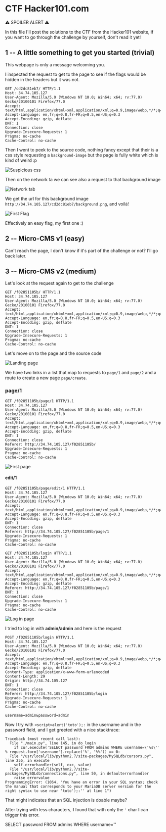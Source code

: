 # CTF Hacker101.com

⚠️ SPOILER ALERT ⚠️

In this file I'll post the solutions to the CTF from the Hacker101 website, if you want to go through the challenge by yourself, don't read it yet!

## 1 -- A little something to get you started (trivial)

This webpage is only a message welcoming you.

I inspected the request to get to the page to see if the flags would be hidden in the headers but it was not.

```http
GET /cd2dc81eb7/ HTTP/1.1
Host: 34.74.105.127
User-Agent: Mozilla/5.0 (Windows NT 10.0; Win64; x64; rv:77.0) Gecko/20100101 Firefox/77.0
Accept: text/html,application/xhtml+xml,application/xml;q=0.9,image/webp,*/*;q=0.8
Accept-Language: en,fr;q=0.8,fr-FR;q=0.5,en-US;q=0.3
Accept-Encoding: gzip, deflate
DNT: 1
Connection: close
Upgrade-Insecure-Requests: 1
Pragma: no-cache
Cache-Control: no-cache
```

Then I went to peek to the source code, nothing fancy except that their is a css style requesting a `background-image` but the page is fully white which is kind of weird :p

![Suspicious css](img/Hacker101_CTF/flag1_1.png)

Then on the network ta we can see also a request to that background image

![Network tab](img/Hacker101_CTF/flag1_2.png)

We get the url for this background image `http://34.74.105.127/cd2dc81eb7/background.png`, and voilà!

![First Flag](img/Hacker101_CTF/flag1_flag.png)

Effectively an easy flag, my first one :)

## 2 -- Micro-CMS v1 (easy)

Can't reach the page, I don't know if it's part of the challenge or not? I'll go back later.

## 3 -- Micro-CMS v2 (medium)

Let's look at the request again to get to the challenge

```
GET /f02851105b/ HTTP/1.1
Host: 34.74.105.127
User-Agent: Mozilla/5.0 (Windows NT 10.0; Win64; x64; rv:77.0) Gecko/20100101 Firefox/77.0
Accept: text/html,application/xhtml+xml,application/xml;q=0.9,image/webp,*/*;q=0.8
Accept-Language: en,fr;q=0.8,fr-FR;q=0.5,en-US;q=0.3
Accept-Encoding: gzip, deflate
DNT: 1
Connection: close
Upgrade-Insecure-Requests: 1
Pragma: no-cache
Cache-Control: no-cache
```

Let's move on to the page and the source code

![Landing page](img/Hacker101_CTF/flag2_1.png)

We have two links in a list that map to requests to `page/1` and `page/2` and a route to create a new page `page/create`.

### page/1

```
GET /f02851105b/page/1 HTTP/1.1
Host: 34.74.105.127
User-Agent: Mozilla/5.0 (Windows NT 10.0; Win64; x64; rv:77.0) Gecko/20100101 Firefox/77.0
Accept: text/html,application/xhtml+xml,application/xml;q=0.9,image/webp,*/*;q=0.8
Accept-Language: en,fr;q=0.8,fr-FR;q=0.5,en-US;q=0.3
Accept-Encoding: gzip, deflate
DNT: 1
Connection: close
Referer: http://34.74.105.127/f02851105b/
Upgrade-Insecure-Requests: 1
Pragma: no-cache
Cache-Control: no-cache
```

![First page](img/Hacker101_CTF/flag2_2.png)

#### edit/1

```
GET /f02851105b/page/edit/1 HTTP/1.1
Host: 34.74.105.127
User-Agent: Mozilla/5.0 (Windows NT 10.0; Win64; x64; rv:77.0) Gecko/20100101 Firefox/77.0
Accept: text/html,application/xhtml+xml,application/xml;q=0.9,image/webp,*/*;q=0.8
Accept-Language: en,fr;q=0.8,fr-FR;q=0.5,en-US;q=0.3
Accept-Encoding: gzip, deflate
DNT: 1
Connection: close
Referer: http://34.74.105.127/f02851105b/page/1
Upgrade-Insecure-Requests: 1
Pragma: no-cache
Cache-Control: no-cache
```

```
GET /f02851105b/login HTTP/1.1
Host: 34.74.105.127
User-Agent: Mozilla/5.0 (Windows NT 10.0; Win64; x64; rv:77.0) Gecko/20100101 Firefox/77.0
Accept: text/html,application/xhtml+xml,application/xml;q=0.9,image/webp,*/*;q=0.8
Accept-Language: en,fr;q=0.8,fr-FR;q=0.5,en-US;q=0.3
Accept-Encoding: gzip, deflate
Referer: http://34.74.105.127/f02851105b/page/1
DNT: 1
Connection: close
Upgrade-Insecure-Requests: 1
Pragma: no-cache
Cache-Control: no-cache
```

![Log in page](img/Hacker101_CTF/flag2_login.png)

I tried to log in with **admin/admin** and here is the request

```
POST /f02851105b/login HTTP/1.1
Host: 34.74.105.127
User-Agent: Mozilla/5.0 (Windows NT 10.0; Win64; x64; rv:77.0) Gecko/20100101 Firefox/77.0
Accept: text/html,application/xhtml+xml,application/xml;q=0.9,image/webp,*/*;q=0.8
Accept-Language: en,fr;q=0.8,fr-FR;q=0.5,en-US;q=0.3
Accept-Encoding: gzip, deflate
Content-Type: application/x-www-form-urlencoded
Content-Length: 29
Origin: http://34.74.105.127
DNT: 1
Connection: close
Referer: http://34.74.105.127/f02851105b/login
Upgrade-Insecure-Requests: 1
Pragma: no-cache
Cache-Control: no-cache

username=admin&password=admin
```

Now I try with `<script>alert('toto');:` in the username and in the password field, and I get greeted with a nice stacktrace:

```
Traceback (most recent call last):
  File "./main.py", line 145, in do_login
    if cur.execute('SELECT password FROM admins WHERE username=\'%s\'' % request.form['username'].replace('%', '%%')) == 0:
  File "/usr/local/lib/python2.7/site-packages/MySQLdb/cursors.py", line 255, in execute
    self.errorhandler(self, exc, value)
  File "/usr/local/lib/python2.7/site-packages/MySQLdb/connections.py", line 50, in defaulterrorhandler
    raise errorvalue
ProgrammingError: (1064, "You have an error in your SQL syntax; check the manual that corresponds to your MariaDB server version for the right syntax to use near 'toto');:'' at line 1")
```

That might indicates that an SQL injection is doable maybe?

After trying with less characters, I found that with only the `'` char I can trigger this error.

SELECT password FROM admins WHERE username=''
